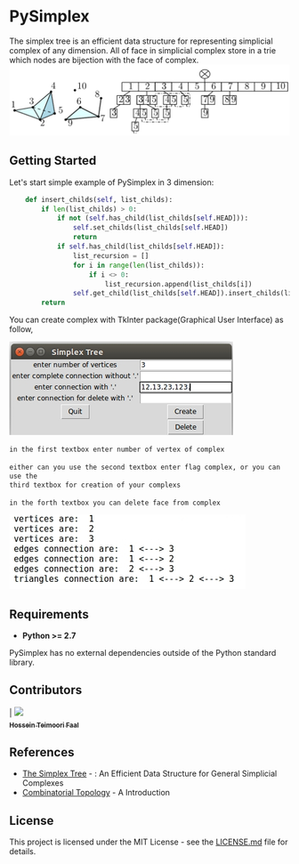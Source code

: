 # PySimplex

The simplex tree is an efficient data structure for representing simplicial complex of any dimension. All of face in simplicial complex store in a trie which nodes are bijection with the face of complex.
![alt text](https://raw.githubusercontent.com/Pakniat/PySimplex/master/images/sim1.png)

## Getting Started

Let's start simple example of PySimplex in 3 dimension:

```python
    def insert_childs(self, list_childs):
        if len(list_childs) > 0:
            if not (self.has_child(list_childs[self.HEAD])):
                self.set_childs(list_childs[self.HEAD])
                return
            if self.has_child(list_childs[self.HEAD]):
                list_recursion = []
                for i in range(len(list_childs)):
                    if i <> 0:
                        list_recursion.append(list_childs[i])
                self.get_child(list_childs[self.HEAD]).insert_childs(list_recursion)
        return
```
You can create complex with TkInter package(Graphical User Interface) as follow,

![alt text](https://raw.githubusercontent.com/Pakniat/PySimplex/master/images/te1.jpg)


```
in the first textbox enter number of vertex of complex

either can you use the second textbox enter flag complex, or you can use the
third textbox for creation of your complexs

in the forth textbox you can delete face from complex
```
![alt text](https://raw.githubusercontent.com/Pakniat/PySimplex/master/images/te2.jpg)
## Requirements

* **Python >= 2.7**

PySimplex has no external dependencies outside of the Python standard library.

## Contributors

<!-- ALL-CONTRIBUTORS-LIST:START - Do not remove or modify this section -->
<!-- prettier-ignore -->
| [<img src="https://avatars3.githubusercontent.com/u/41550630?s=400&v=4" width="100px;"/><br /><sub><b>Hossein Teimoori Faal</b></sub>](https://github.com/loveprog323)<br />
<!-- ALL-CONTRIBUTORS-LIST:END -->

## References

* [The Simplex Tree](https://hal.inria.fr/hal-01108441) - : An Efficient Data Structure for General Simplicial Complexes 
* [Combinatorial Topology](http://www.cis.upenn.edu/~cis610/convex67.pdf) - A Introduction

## License

This project is licensed under the MIT License - see the [LICENSE.md](LICENSE.md) file for details.

